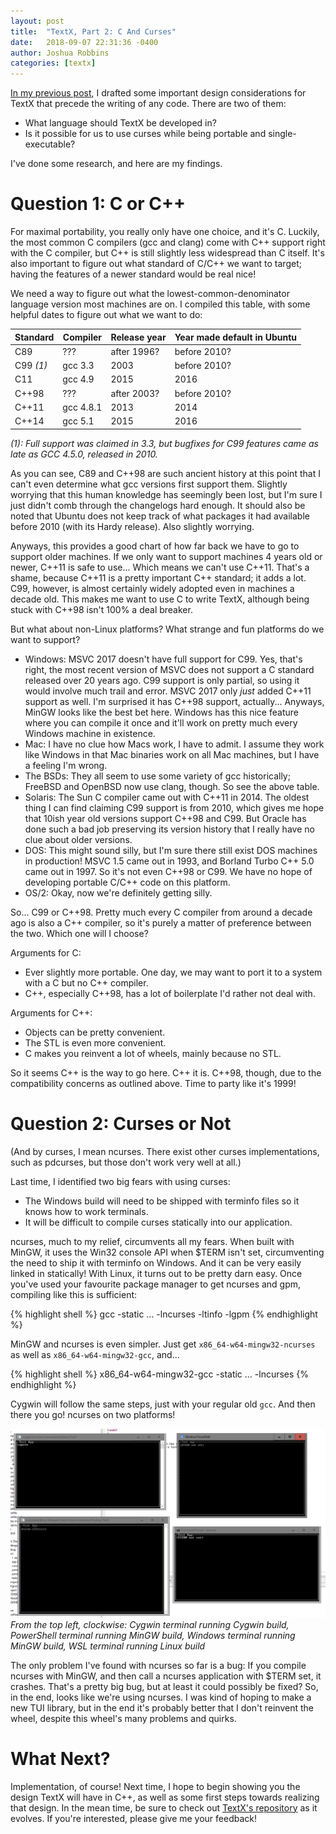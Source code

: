 ```yaml
---
layout: post
title:  "TextX, Part 2: C And Curses"
date:   2018-09-07 22:31:36 -0400
author: Joshua Robbins
categories: [textx]
---
```


[In my previous post](http://iconmaster.info/textx/2018/09/07/textx-1.html), I drafted some important design considerations for TextX that precede the writing of any code. There are two of them:

* What language should TextX be developed in?
* Is it possible for us to use curses while being portable and single-executable?

I've done some research, and here are my findings.

<!--readmore-->

# Question 1: C or C++

For maximal portability, you really only have one choice, and it's C. Luckily, the most common C compilers (gcc and clang) come with C++ support right with the C compiler, but C++ is still slightly less widespread than C itself. It's also important to figure out what standard of C/C++ we want to target; having the features of a newer standard would be real nice!

We need a way to figure out what the lowest-common-denominator language version most machines are on. I compiled this table, with some helpful dates to figure out what we want to do:

Standard | Compiler | Release year | Year made default in Ubuntu
--- | --- | --- | ---
C89 | ??? | after 1996? | before 2010?
C99 _(1)_ | gcc 3.3 | 2003 | before 2010?
C11 | gcc 4.9 | 2015 | 2016
C++98 | ??? | after 2003? | before 2010?
C++11 | gcc 4.8.1 | 2013 | 2014
C++14 | gcc 5.1 | 2015 | 2016

_(1): Full support was claimed in 3.3, but bugfixes for C99 features came as late as GCC 4.5.0, released in 2010._

As you can see, C89 and C++98 are such ancient history at this point that I can't even determine what gcc versions first support them. Slightly worrying that this human knowledge has seemingly been lost, but I'm sure I just didn't comb through the changelogs hard enough. It should also be noted that Ubuntu does not keep track of what packages it had available before 2010 (with its Hardy release). Also slightly worrying.

Anyways, this provides a good chart of how far back we have to go to support older machines. If we only want to support machines 4 years old or newer, C++11 is safe to use... Which means we can't use C++11. That's a shame, because C++11 is a pretty important C++ standard; it adds a lot. C99, however, is almost certainly widely adopted even in machines a decade old. This makes me want to use C to write TextX, although being stuck with C++98 isn't 100% a deal breaker.

But what about non-Linux platforms? What strange and fun platforms do we want to support?
* Windows: MSVC 2017 doesn't have full support for C99. Yes, that's right, the most recent version of MSVC does not support a C standard released over 20 years ago. C99 support is only partial, so using it would involve much trail and error. MSVC 2017 only _just_ added C++11 support as well. I'm surprised it has C++98 support, actually... Anyways, MinGW looks like the best bet here. Windows has this nice feature where you can compile it once and it'll work on pretty much every Windows machine in existence.
* Mac: I have no clue how Macs work, I have to admit. I assume they work like Windows in that Mac binaries work on all Mac machines, but I have a feeling I'm wrong.
* The BSDs: They all seem to use some variety of gcc historically; FreeBSD and OpenBSD now use clang, though. So see the above table.
* Solaris: The Sun C compiler came out with C++11 in 2014. The oldest thing I can find claiming C99 support is from 2010, which gives me hope that 10ish year old versions support C++98 and C99. But Oracle has done such a bad job preserving its version history that I really have no clue about older versions.
* DOS: This might sound silly, but I'm sure there still exist DOS machines in production! MSVC 1.5 came out in 1993, and Borland Turbo C++ 5.0 came out in 1997. So it's not even C++98 or C99. We have no hope of developing portable C/C++ code on this platform.
* OS/2: Okay, now we're definitely getting silly.

So... C99 or C++98. Pretty much every C compiler from around a decade ago is also a C++ compiler, so it's purely a matter of preference between the two. Which one will I choose?

Arguments for C:

* Ever slightly more portable. One day, we may want to port it to a system with a C but no C++ compiler.
* C++, especially C++98, has a lot of boilerplate I'd rather not deal with.

Arguments for C++:

* Objects can be pretty convenient.
* The STL is even more convenient.
* C makes you reinvent a lot of wheels, mainly because no STL.

So it seems C++ is the way to go here. C++ it is. C++98, though, due to the compatibility concerns as outlined above. Time to party like it's 1999!

# Question 2: Curses or Not

(And by curses, I mean ncurses. There exist other curses implementations, such as pdcurses, but those don't work very well at all.)

Last time, I identified two big fears with using curses:

* The Windows build will need to be shipped with terminfo files so it knows how to work terminals.
* It will be difficult to compile curses statically into our application.

ncurses, much to my relief, circumvents all my fears. When built with MinGW, it uses the Win32 console API when $TERM isn't set, circumventing the need to ship it with terminfo on Windows. And it can be very easily linked in statically! With Linux, it turns out to be pretty darn easy. Once you've used your favourite package manager to get ncurses and gpm, compiling like this is sufficient:

{% highlight shell %}
gcc -static ... -lncurses -ltinfo -lgpm
{% endhighlight %}

MinGW and ncurses is even simpler. Just get `x86_64-w64-mingw32-ncurses` as well as `x86_64-w64-mingw32-gcc`, and...

{% highlight shell %}
x86_64-w64-mingw32-gcc -static ... -lncurses
{% endhighlight %}

Cygwin will follow the same steps, just with your regular old `gcc`. And then there you go! ncurses on two platforms!

![four terminals](/assets/textx-2/four-terminals.png)
_From the top left, clockwise: Cygwin terminal running Cygwin build, PowerShell terminal running MinGW build, Windows terminal running MinGW build, WSL terminal running Linux build_

The only problem I've found with ncurses so far is a bug: If you compile ncurses with MinGW, and then call a ncurses application with $TERM set, it crashes. That's a pretty big bug, but at least it could possibly be fixed? So, in the end, looks like we're using ncurses. I was kind of hoping to make a new TUI library, but in the end it's probably better that I don't reinvent the wheel, despite this wheel's many problems and quirks.

# What Next?

Implementation, of course! Next time, I hope to begin showing you the design TextX will have in C++, as well as some first steps towards realizing that design. In the mean time, be sure to check out [TextX's repository](https://github.com/iconmaster5326/TextX) as it evolves. If you're interested, please give me your feedback!
